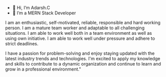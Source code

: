 - 👋 Hi, I’m Adarsh.C
- 👀 I’m a MERN Stack Developer

I am an enthusiastic, self-motivated, reliable, responsible and hard working person. I am a mature team worker and adaptable to all challenging situations. I am able to work well both in a team environment as well as using own initiative. I am able to work well under pressure and adhere to strict deadlines.

I have a passion for problem-solving and enjoy staying updated with the latest industry trends and technologies. I'm excited to apply my knowledge and skills to contribute to a dynamic organization and continue to learn and grow in a professional environment."

<!---
adarshshan/adarshshan is a ✨ special ✨ repository because its `README.md` (this file) appears on your GitHub profile.
You can click the Preview link to take a look at your changes.
--->
